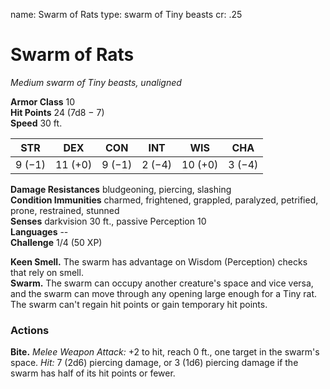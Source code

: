 name: Swarm of Rats
type: swarm of Tiny beasts
cr: .25

# Swarm of Rats 
_Medium swarm of Tiny beasts, unaligned_

**Armor Class** 10    
**Hit Points** 24 (7d8 − 7)    
**Speed** 30 ft. 

| STR     | DEX     | CON     | INT     | WIS     | CHA     |
|---------|---------|---------|---------|---------|---------|
| 9 (−1)  | 11 (+0) | 9 (−1)  | 2 (−4)  | 10 (+0) | 3 (−4)  |  

**Damage Resistances** bludgeoning, piercing, slashing    
**Condition Immunities** charmed, frightened, grappled, paralyzed, petrified, prone, restrained, stunned    
**Senses** darkvision 30 ft., passive Perception 10    
**Languages** --    
**Challenge** 1/4 (50 XP) 

**Keen Smell.** The swarm has advantage on Wisdom (Perception) checks that rely on smell.    
**Swarm.** The swarm can occupy another creature's space and vice versa, and the swarm can move through any opening large enough for a Tiny rat. The swarm can't regain hit points or gain temporary hit points. 

### Actions    
**Bite.** _Melee Weapon Attack:_ +2 to hit, reach 0 ft., one target in the swarm's space. _Hit:_ 7 (2d6) piercing damage, or 3 (1d6) piercing damage if the swarm has half of its hit points or fewer. 
